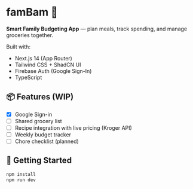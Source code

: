 # famBam 🏡

**Smart Family Budgeting App** — plan meals, track spending, and manage groceries together.

Built with:
- Next.js 14 (App Router)
- Tailwind CSS + ShadCN UI
- Firebase Auth (Google Sign-In)
- TypeScript

## 📦 Features (WIP)
- [x] Google Sign-in
- [ ] Shared grocery list
- [ ] Recipe integration with live pricing (Kroger API)
- [ ] Weekly budget tracker
- [ ] Chore checklist (planned)

## 🚀 Getting Started

```bash
npm install
npm run dev

